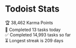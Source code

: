 
# Todoist Stats

<!-- TODO-IST:START -->
🏆  38,462 Karma Points           
🌸  Completed 13 tasks today           
✅  Completed 14,993 tasks so far           
⏳  Longest streak is 209 days
<!-- TODO-IST:END -->
